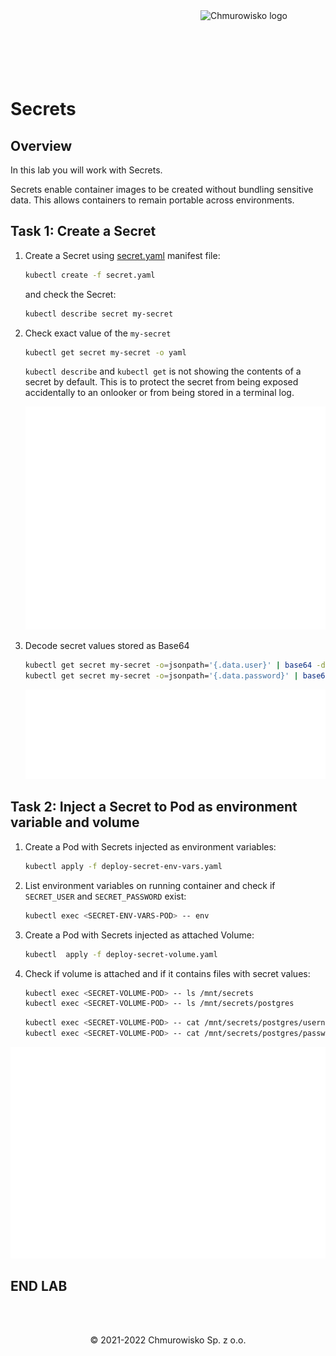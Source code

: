 <img src="../../../img/logo.png" alt="Chmurowisko logo" width="200" align="right">
<br><br>
<br><br>
<br><br>

# Secrets

## Overview

In this lab you will work with Secrets.

Secrets enable container images to be created without bundling sensitive data. This allows containers to remain portable across environments.

## Task 1: Create a Secret

1. Create a Secret using [secret.yaml](./files/secret.yaml) manifest file: 

    ```bash
    kubectl create -f secret.yaml
    ```

    and check the Secret:

    ```bash
    kubectl describe secret my-secret
    ```

1. Check exact value of the `my-secret`

    ```bash
    kubectl get secret my-secret -o yaml
    ```

    `kubectl describe` and `kubectl get` is not showing the contents of a secret by default. This is to protect the secret from being exposed accidentally to an onlooker or from being stored in a terminal log.

    ![svg](./img/secret.svg)

1. Decode secret values stored as Base64

    ```bash
    kubectl get secret my-secret -o=jsonpath='{.data.user}' | base64 -d
    kubectl get secret my-secret -o=jsonpath='{.data.password}' | base64 -d
    ```

    ![svg](./img/decode.svg)

## Task 2: Inject a Secret to Pod as environment variable and volume

1. Create a Pod with Secrets injected as environment variables:

    ```bash
    kubectl apply -f deploy-secret-env-vars.yaml
    ```

1. List environment variables on running container and check if `SECRET_USER` and `SECRET_PASSWORD` exist:

    ```bash
    kubectl exec <SECRET-ENV-VARS-POD> -- env
    ```

1. Create a Pod with Secrets injected as attached Volume:

    ```bash
    kubectl  apply -f deploy-secret-volume.yaml
    ```

1. Check if volume is attached and if it contains files with secret values:

    ```bash
    kubectl exec <SECRET-VOLUME-POD> -- ls /mnt/secrets
    kubectl exec <SECRET-VOLUME-POD> -- ls /mnt/secrets/postgres
    ```

    ```bash
    kubectl exec <SECRET-VOLUME-POD> -- cat /mnt/secrets/postgres/username
    kubectl exec <SECRET-VOLUME-POD> -- cat /mnt/secrets/postgres/password
    ```

![svg](./img/pod-output.svg)

## END LAB

<br><br>

<center><p>&copy; 2021-2022 Chmurowisko Sp. z o.o.<p></center>

